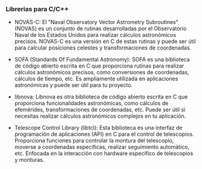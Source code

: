 ### Librerias para C/C++

- NOVAS-C: El "Naval Observatory Vector Astrometry Subroutines" (NOVAS) es un conjunto de rutinas desarrolladas por el Observatorio Naval de los Estados Unidos para realizar cálculos astronómicos precisos. NOVAS-C es una versión en C de estas rutinas y puede ser útil para calcular posiciones celestes y transformaciones de coordenadas.

- SOFA (Standards Of Fundamental Astronomy): SOFA es una biblioteca de código abierto escrita en C que proporciona rutinas para realizar cálculos astronómicos precisos, como conversiones de coordenadas, cálculos de tiempo, etc. Es ampliamente utilizada en aplicaciones astronómicas y puede ser útil para tu proyecto.

- libnova: Libnova es otra biblioteca de código abierto escrita en C que proporciona funcionalidades astronómicas, como cálculos de efemérides, transformaciones de coordenadas, etc. Puede ser útil si necesitas realizar cálculos astronómicos complejos en tu aplicación.

- Telescope Control Library (libtcl): Esta biblioteca es una interfaz de programación de aplicaciones (API) en C para el control de telescopios. Proporciona funciones para controlar la montura del telescopio, moverse a coordenadas específicas, realizar seguimiento automático, etc. Enfocada en la interacción con hardware específico de telescopios y monturas.
